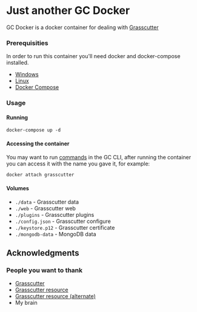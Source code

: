# Just another GC Docker

GC Docker is a docker container for dealing with [Grasscutter](https://github.com/Grasscutters/Grasscutter/)

### Prerequisities

In order to run this container you'll need docker and docker-compose installed.

- [Windows](https://docs.docker.com/windows/started)
- [Linux](https://docs.docker.com/linux/started/)
- [Docker Compose](https://docs.docker.com/compose/)

### Usage

#### Running

```shell
docker-compose up -d
```

#### Accessing the container

You may want to run [commands](https://github.com/Grasscutters/Grasscutter/wiki/Commands) in the GC CLI, after running the container you can access it with the name you gave it, for example:

```bash
docker attach grasscutter
```

#### Volumes

- `./data` - Grasscutter data
- `./web` - Grasscutter web
- `./plugins` - Grasscutter plugins
- `./config.json` - Grasscutter configure
- `./keystore.p12` - Grasscutter certificate
- `./mongodb-data` - MongoDB data

## Acknowledgments

### People you want to thank

- [Grasscutter](https://github.com/Grasscutters/Grasscutter/)
- [Grasscutter resource](https://git.crepe.moe/grasscutters/Grasscutter_Resources)
- [Grasscutter resource (alternate)](https://gitlab.com/yukiz/GrasscutterResources.git)
- My brain
